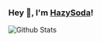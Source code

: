 ### Hey 👋, I'm [HazySoda](https://hazysoda.com/)!

![Github Stats](https://github-readme-stats.vercel.app/api?username=HazySoda&show_icons=true&count_private=true&theme=buefy)
